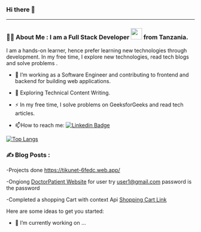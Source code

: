 ### Hi there 👋



---

### :man_technologist: About Me : I am a Full Stack Developer <img src="https://media.giphy.com/media/WUlplcMpOCEmTGBtBW/giphy.gif" width="30"> from Tanzania.
 I am a hands-on learner, hence prefer learning new technologies through development. In my free time, I explore new technologies, read tech blogs and solve problems .


- :telescope: I’m working as a Software Engineer and contributing to frontend and backend for building web applications.

- :seedling: Exploring Technical Content Writing.

- :zap: In my free time, I solve problems on GeeksforGeeks and read tech articles.

- :mailbox:How to reach me: [![Linkedin Badge](https://img.shields.io/badge/-kakbar-blue?style=flat&logo=Linkedin&logoColor=white)](https://www.linkedin.com/in/brian-lema-3b731920b/)

[![Top Langs](https://github-readme-stats.vercel.app/api/top-langs/?username=b-lemy&langs_count=4)](https://github.com/anuraghazra/github-readme-stats)



### :writing_hand: Blog Posts :
 -Projects done https://tikunet-6fedc.web.app/
 
 -Ongiong  [DoctorPatient Website](http://kaleninterview.herokuapp.com/login)
 for user try user1@gmail.com  password is the password
 
 -Completed a shopping Cart with context Api [Shopping Cart Link](https://shopping-cart-2r3iggg6c-b-lemy.vercel.app/)


Here are some ideas to get you started:

- 🔭 I’m currently working on ...
<!--     - 🌱 I’m currently learning ...
- 👯 I’m looking to collaborate on ...
- 🤔 I’m looking for help with ...
- 💬 Ask me about ...
- 📫 How to reach me: ...
- 😄 Pronouns: ...
- ⚡ Fun fact: ... -->

